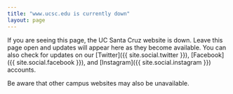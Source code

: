 ```yaml
---
title: "www.ucsc.edu is currently down"
layout: page
---
```


If you are seeing this page, the UC Santa Cruz website is down. Leave this page open and updates will appear here as they become available. You can also check for updates on our [Twitter]({{ site.social.twitter }}), [Facebook]({{ site.social.facebook }}), and [Instagram]({{ site.social.instagram }}) accounts.

Be aware that other campus websites may also be unavailable.
